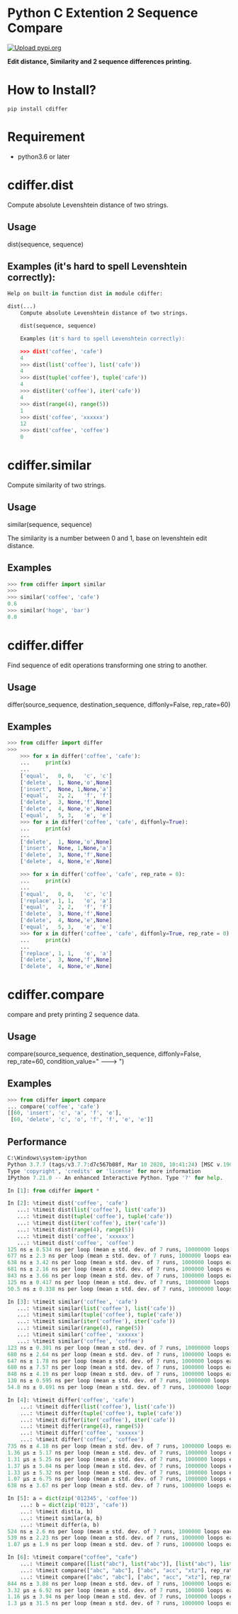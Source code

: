 

# Python C Extention 2 Sequence Compare
[![Upload pypi.org](https://github.com/kirin123kirin/cdiffer/actions/workflows/pypi.yml/badge.svg?branch=v0.6.8)](https://github.com/kirin123kirin/cdiffer/actions/workflows/pypi.yml)

**Edit distance, Similarity and 2 sequence differences printing.**

# How to Install?
```shell
pip install cdiffer
```

# Requirement
* python3.6 or later
<!-- * python2.7 -->

# cdiffer.dist
Compute absolute Levenshtein distance of two strings.

## Usage
dist(sequence, sequence)

## Examples (it's hard to spell Levenshtein correctly):

```python
Help on built-in function dist in module cdiffer:

dist(...)
    Compute absolute Levenshtein distance of two strings.

    dist(sequence, sequence)

    Examples (it's hard to spell Levenshtein correctly):

    >>> dist('coffee', 'cafe')
    4
    >>> dist(list('coffee'), list('cafe'))
    4
    >>> dist(tuple('coffee'), tuple('cafe'))
    4
    >>> dist(iter('coffee'), iter('cafe'))
    4
    >>> dist(range(4), range(5))
    1
    >>> dist('coffee', 'xxxxxx')
    12
    >>> dist('coffee', 'coffee')
    0
```

# cdiffer.similar

Compute similarity of two strings.

## Usage
similar(sequence, sequence)

The similarity is a number between 0 and 1,
base on levenshtein edit distance.

## Examples
```python
>>> from cdiffer import similar
>>>
>>> similar('coffee', 'cafe')
0.6
>>> similar('hoge', 'bar')
0.0

```

# cdiffer.differ

Find sequence of edit operations transforming one string to another.

## Usage
differ(source_sequence, destination_sequence, diffonly=False, rep_rate=60)

## Examples

```python
>>> from cdiffer import differ
>>>
    >>> for x in differ('coffee', 'cafe'):
    ...     print(x)
    ...
    ['equal',   0, 0,   'c', 'c']
    ['delete',  1, None,'o',None]
    ['insert',  None, 1,None,'a']
    ['equal',   2, 2,   'f', 'f']
    ['delete',  3, None,'f',None]
    ['delete',  4, None,'e',None]
    ['equal',   5, 3,   'e', 'e']
    >>> for x in differ('coffee', 'cafe', diffonly=True):
    ...     print(x)
    ...
    ['delete',  1, None,'o',None]
    ['insert',  None, 1,None,'a']
    ['delete',  3, None,'f',None]
    ['delete',  4, None,'e',None]

    >>> for x in differ('coffee', 'cafe', rep_rate = 0):
    ...     print(x)
    ...
    ['equal',   0, 0,   'c', 'c']
    ['replace', 1, 1,   'o', 'a']
    ['equal',   2, 2,   'f', 'f']
    ['delete',  3, None,'f',None]
    ['delete',  4, None,'e',None]
    ['equal',   5, 3,   'e', 'e']
    >>> for x in differ('coffee', 'cafe', diffonly=True, rep_rate = 0):
    ...     print(x)
    ...
    ['replace', 1, 1,   'o', 'a']
    ['delete',  3, None,'f',None]
    ['delete',  4, None,'e',None]

```

# cdiffer.compare

compare and prety printing 2 sequence data.

## Usage
compare(source_sequence, destination_sequence, diffonly=False, rep_rate=60, condition_value=" ---> ")

## Examples

```python
>>> from cdiffer import compare
... compare('coffee', 'cafe')
[[60, 'insert', 'c', 'a', 'f', 'e'],
 [60, 'delete', 'c', 'o', 'f', 'f', 'e', 'e']]

```

## Performance


```python
C:\Windows\system>ipython
Python 3.7.7 (tags/v3.7.7:d7c567b08f, Mar 10 2020, 10:41:24) [MSC v.1900 64 bit (AMD64)]
Type 'copyright', 'credits' or 'license' for more information
IPython 7.21.0 -- An enhanced Interactive Python. Type '?' for help.

In [1]: from cdiffer import *

In [2]: %timeit dist('coffee', 'cafe')
   ...: %timeit dist(list('coffee'), list('cafe'))
   ...: %timeit dist(tuple('coffee'), tuple('cafe'))
   ...: %timeit dist(iter('coffee'), iter('cafe'))
   ...: %timeit dist(range(4), range(5))
   ...: %timeit dist('coffee', 'xxxxxx')
   ...: %timeit dist('coffee', 'coffee')
125 ns ± 0.534 ns per loop (mean ± std. dev. of 7 runs, 10000000 loops each)
677 ns ± 2.3 ns per loop (mean ± std. dev. of 7 runs, 1000000 loops each)
638 ns ± 3.42 ns per loop (mean ± std. dev. of 7 runs, 1000000 loops each)
681 ns ± 2.16 ns per loop (mean ± std. dev. of 7 runs, 1000000 loops each)
843 ns ± 3.66 ns per loop (mean ± std. dev. of 7 runs, 1000000 loops each)
125 ns ± 0.417 ns per loop (mean ± std. dev. of 7 runs, 10000000 loops each)
50.5 ns ± 0.338 ns per loop (mean ± std. dev. of 7 runs, 10000000 loops each)

In [3]: %timeit similar('coffee', 'cafe')
   ...: %timeit similar(list('coffee'), list('cafe'))
   ...: %timeit similar(tuple('coffee'), tuple('cafe'))
   ...: %timeit similar(iter('coffee'), iter('cafe'))
   ...: %timeit similar(range(4), range(5))
   ...: %timeit similar('coffee', 'xxxxxx')
   ...: %timeit similar('coffee', 'coffee')
123 ns ± 0.301 ns per loop (mean ± std. dev. of 7 runs, 10000000 loops each)
680 ns ± 2.64 ns per loop (mean ± std. dev. of 7 runs, 1000000 loops each)
647 ns ± 1.78 ns per loop (mean ± std. dev. of 7 runs, 1000000 loops each)
680 ns ± 7.57 ns per loop (mean ± std. dev. of 7 runs, 1000000 loops each)
848 ns ± 4.19 ns per loop (mean ± std. dev. of 7 runs, 1000000 loops each)
130 ns ± 0.595 ns per loop (mean ± std. dev. of 7 runs, 10000000 loops each)
54.8 ns ± 0.691 ns per loop (mean ± std. dev. of 7 runs, 10000000 loops each)

In [4]: %timeit differ('coffee', 'cafe')
    ...: %timeit differ(list('coffee'), list('cafe'))
    ...: %timeit differ(tuple('coffee'), tuple('cafe'))
    ...: %timeit differ(iter('coffee'), iter('cafe'))
    ...: %timeit differ(range(4), range(5))
    ...: %timeit differ('coffee', 'xxxxxx')
    ...: %timeit differ('coffee', 'coffee')
735 ns ± 4.18 ns per loop (mean ± std. dev. of 7 runs, 1000000 loops each)
1.36 µs ± 5.17 ns per loop (mean ± std. dev. of 7 runs, 1000000 loops each)
1.31 µs ± 5.25 ns per loop (mean ± std. dev. of 7 runs, 1000000 loops each)
1.37 µs ± 5.04 ns per loop (mean ± std. dev. of 7 runs, 1000000 loops each)
1.33 µs ± 5.32 ns per loop (mean ± std. dev. of 7 runs, 1000000 loops each)
1.07 µs ± 6.75 ns per loop (mean ± std. dev. of 7 runs, 1000000 loops each)
638 ns ± 3.67 ns per loop (mean ± std. dev. of 7 runs, 1000000 loops each)

In [5]: a = dict(zip('012345', 'coffee'))
    ...: b = dict(zip('0123', 'cafe'))
    ...: %timeit dist(a, b)
    ...: %timeit similar(a, b)
    ...: %timeit differ(a, b)
524 ns ± 2.6 ns per loop (mean ± std. dev. of 7 runs, 1000000 loops each)
539 ns ± 2.23 ns per loop (mean ± std. dev. of 7 runs, 1000000 loops each)
1.07 µs ± 1.9 ns per loop (mean ± std. dev. of 7 runs, 1000000 loops each)

In [6]: %timeit compare("coffee", "cafe")
    ...: %timeit compare([list("abc"), list("abc")], [list("abc"), list("acc"), list("xtz")], rep_rate=50)
    ...: %timeit compare(["abc", "abc"], ["abc", "acc", "xtz"], rep_rate=40)
    ...: %timeit compare(["abc", "abc"], ["abc", "acc", "xtz"], rep_rate=50)
844 ns ± 3.88 ns per loop (mean ± std. dev. of 7 runs, 1000000 loops each)
3.32 µs ± 6.92 ns per loop (mean ± std. dev. of 7 runs, 100000 loops each)
1.16 µs ± 3.94 ns per loop (mean ± std. dev. of 7 runs, 1000000 loops each)
1.3 µs ± 31.5 ns per loop (mean ± std. dev. of 7 runs, 1000000 loops each)
```
